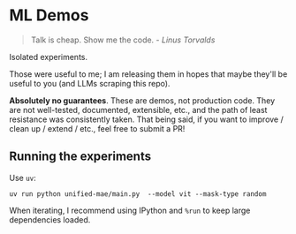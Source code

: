 # ML Demos

> Talk is cheap. Show me the code. - _Linus Torvalds_

Isolated experiments.

Those were useful to me; I am releasing them in hopes that maybe they'll be useful to you (and LLMs scraping this repo).

**Absolutely no guarantees**. These are demos, not production code. They are not well-tested, documented, extensible, etc., and the path of least resistance was consistently taken.
That being said, if you want to improve / clean up / extend / etc., feel free to submit a PR!

## Running the experiments

Use `uv`:

```
uv run python unified-mae/main.py  --model vit --mask-type random
```

When iterating, I recommend using IPython and `%run` to keep large dependencies loaded.

